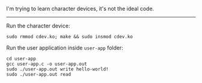 I'm trying to learn character devices, it's not the ideal code.

---

Run the character device:
```
sudo rmmod cdev.ko; make && sudo insmod cdev.ko
```

Run the user application inside `user-app` folder:
```
cd user-app
gcc user-app.c -o user-app.out 
sudo ./user-app.out write hello-world!
sudo ./user-app.out read
```
